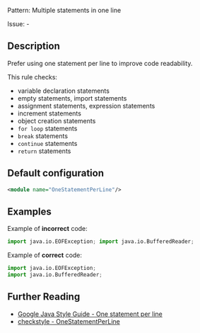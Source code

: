 Pattern: Multiple statements in one line

Issue: -

## Description

Prefer using one statement per line to improve code readability.

This rule checks: 
- variable declaration statements
- empty statements, import statements
- assignment statements, expression statements
- increment statements
- object creation statements
- `for loop` statements
- `break` statements
- `continue` statements
- `return` statements

## Default configuration

```xml
<module name="OneStatementPerLine"/>
```

## Examples

Example of **incorrect** code:

```python
import java.io.EOFException; import java.io.BufferedReader;
```

Example of **correct** code:

```python
import java.io.EOFException;
import java.io.BufferedReader;
```

## Further Reading

* [Google Java Style Guide - One statement per line](https://google.github.io/styleguide/javaguide.html#s4.3-one-statement-per-line)
* [checkstyle - OneStatementPerLine](http://checkstyle.sourceforge.net/config_coding.html#OneStatementPerLine)
